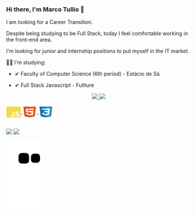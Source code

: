 ### Hi there, I'm Marco Tullio 👋

I am looking for a Career Transition.
 
Despite being studying to be Full Stack, today I feel comfortable working in the front-end area.

I'm looking for junior and internship positions to put myself in the IT market.

✍🏻 I'm studying:

- ✔ Faculty of Computer Science (6th period) - Estácio de Sá

- ✔ Full Stack Javascript - Fullture


<div align="center">
  <a href="https://github.com/MarcoFranca">
  <img height="160em" src="https://github-readme-stats.vercel.app/api?username=MarcoFranca&show_icons=true&theme=dracula&include_all_commits=true&count_private=true"/>
  <img height="160em" src="https://github-readme-stats.vercel.app/api/top-langs/?username=MarcoFranca&layout=compact&langs_count=7&theme=dracula"/>
</div>
<div style="display: inline_block"><br>
  <img align="center" alt="Marco-Js" height="30" width="40" src="https://raw.githubusercontent.com/devicons/devicon/master/icons/javascript/javascript-plain.svg">
  <img align="center" alt="Marco-HTML" height="30" width="40" src="https://raw.githubusercontent.com/devicons/devicon/master/icons/html5/html5-original.svg">
  <img align="center" alt="Marco-CSS" height="30" width="40" src="https://raw.githubusercontent.com/devicons/devicon/master/icons/css3/css3-original.svg">
</div>

 ##
 
<div> 
  <a href = "mailto:dev.marcotullio@gmail.com"><img src="https://img.shields.io/badge/-Gmail-%23333?style=for-the-badge&logo=gmail&logoColor=white" target="_blank"></a>
  <a href="https://www.linkedin.com/in/marco-franca" target="_blank"><img src="https://img.shields.io/badge/-LinkedIn-%230077B5?style=for-the-badge&logo=linkedin&logoColor=white" target="_blank"></a> 
 
  ![Snake animation](https://github.com/MarcoFranca/MarcoFranca/blob/output/github-contribution-grid-snake.svg)
 
</div>
